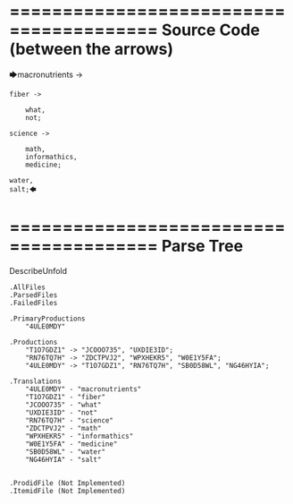 ========================================
Source Code (between the arrows)
========================================

🡆macronutrients ->

    fiber ->

        what,
        not;
	
	science ->
		
		math,
		informathics,
		medicine;
    
    water,
    salt;🡄

========================================
Parse Tree
========================================
DescribeUnfold

    .AllFiles
    .ParsedFiles
    .FailedFiles

    .PrimaryProductions
        "4ULE0MDY" 

    .Productions
        "T1O7GDZ1" -> "JCOOO735", "UXDIE3ID";
        "RN76TQ7H" -> "ZDCTPVJ2", "WPXHEKR5", "W0E1Y5FA";
        "4ULE0MDY" -> "T1O7GDZ1", "RN76TQ7H", "SB0D58WL", "NG46HYIA";

    .Translations
        "4ULE0MDY" - "macronutrients"
        "T1O7GDZ1" - "fiber"
        "JCOOO735" - "what"
        "UXDIE3ID" - "not"
        "RN76TQ7H" - "science"
        "ZDCTPVJ2" - "math"
        "WPXHEKR5" - "informathics"
        "W0E1Y5FA" - "medicine"
        "SB0D58WL" - "water"
        "NG46HYIA" - "salt"


    .ProdidFile (Not Implemented)
    .ItemidFile (Not Implemented)
